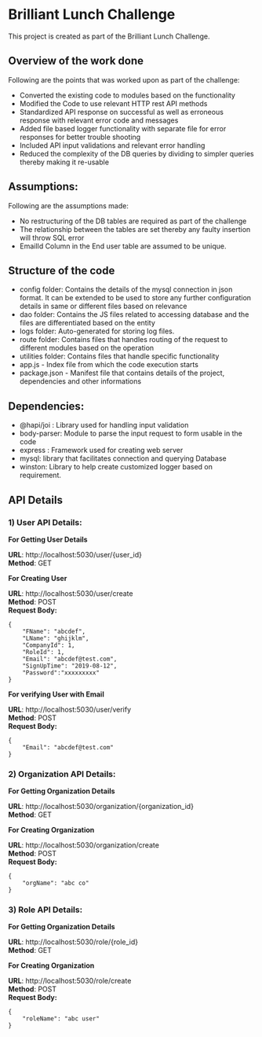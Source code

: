 # Brilliant Lunch Challenge

This project is created as part of the Brilliant Lunch Challenge.

##  Overview of the work done
Following are the points that was worked upon as part of the challenge:

 - Converted the existing code to modules based on the functionality
 - Modified the Code to use relevant HTTP rest API methods
 - Standardized API response on successful as well as erroneous response with relevant error code and messages 
 - Added file based logger functionality with separate file for error responses for better trouble shooting 
 - Included API input validations and relevant error handling
 - Reduced the complexity of the DB queries by dividing to
   simpler queries thereby making it re-usable

## Assumptions:
Following are the assumptions made:

 - No restructuring of the DB tables are required as part of the challenge
 - The relationship between the tables are set thereby any faulty insertion will throw SQL error
 - EmailId Column in the End user table are assumed to be unique.

## Structure of the code

 - config folder: Contains the details of the mysql connection in json format. It can be extended to be used to store any further configuration details in same or different files based on relevance
 - dao folder: Contains the JS files related to accessing database and the files are differentiated based on the entity
 - logs folder: Auto-generated for storing log files.
 - route folder: Contains files that handles routing of the request to different modules based on the operation
 - utilities folder: Contains files that handle specific functionality
 - app.js - Index file from which the code execution starts
 - package.json - Manifest file that contains details of the project, dependencies and other informations

## Dependencies:
 - @hapi/joi : Library used for handling input validation
 - body-parser: Module to parse the input request to form usable in the code
 - express : Framework used for creating web server
 - mysql: library that facilitates connection and querying Database
 - winston: Library to help create customized logger based on requirement.

## API Details

### 1) User API Details:
**For Getting User Details**

   **URL**: http://localhost:5030/user/{user_id}   
   **Method**: GET
   
**For Creating User**

   **URL**: http://localhost:5030/user/create   
   **Method**: POST   
   **Request Body:**
   

    {
        "FName": "abcdef",
        "LName": "ghijklm",
        "CompanyId": 1,
        "RoleId": 1,
        "Email": "abcdef@test.com",
        "SignUpTime": "2019-08-12",
        "Password":"xxxxxxxxx"
    }

**For verifying User with Email**

   **URL**: http://localhost:5030/user/verify   
   **Method**: POST   
   **Request Body:**
   
    {
		"Email": "abcdef@test.com"
	}

### 2) Organization API Details:
**For Getting Organization Details**

   **URL**: http://localhost:5030/organization/{organization_id}   
   **Method**: GET
   
**For Creating Organization**

   **URL**: http://localhost:5030/organization/create   
   **Method**: POST   
   **Request Body:**
   

    {
        "orgName": "abc co"
    }


### 3) Role API Details:
**For Getting Organization Details**

   **URL**: http://localhost:5030/role/{role_id}   
   **Method**: GET
   
**For Creating Organization**

   **URL**: http://localhost:5030/role/create   
   **Method**: POST   
   **Request Body:**
   

    {
        "roleName": "abc user"
    }

